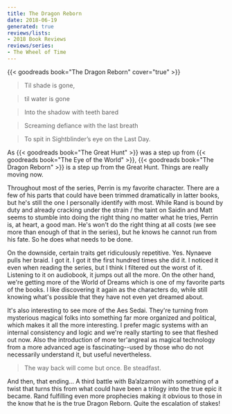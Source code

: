 ```yaml
---
title: The Dragon Reborn
date: 2018-06-19
generated: true
reviews/lists:
- 2018 Book Reviews
reviews/series:
- The Wheel of Time
---
```

{{< goodreads book="The Dragon Reborn" cover="true" >}}

> Til shade is gone,  

> til water is gone  

> Into the shadow with teeth bared  

> Screaming defiance with the last breath  

> To spit in Sightblinder’s eye on the Last Day.  

<!--more-->

As {{< goodreads book="The Great Hunt" >}} was a step up from {{< goodreads book="The Eye of the World" >}}, {{< goodreads book="The Dragon Reborn" >}} is a step up from the Great Hunt. Things are really moving now.  

Throughout most of the series, Perrin is my favorite character. There are a few of his parts that could have been trimmed dramatically in latter books, but he's still the one I personally identify with most. While Rand is bound by duty and already cracking under the strain / the taint on Saidin and Matt seems to stumble into doing the right thing no matter what he tries, Perrin is, at heart, a good man. He's won't do the right thing at all costs (we see more than enough of that in the series), but he knows he cannot run from his fate. So he does what needs to be done.  

On the downside, certain traits get ridiculously repetitive. Yes. Nynaeve pulls her braid. I got it. I got it the first hundred times she did it. I noticed it even when reading the series, but I think I filtered out the worst of it. Listening to it on audiobook, it jumps out all the more. On the other hand, we're getting more of the World of Dreams which is one of my favorite parts of the books. I like discovering it again as the characters do, while still knowing what's possible that they have not even yet dreamed about.  

It's also interesting to see more of the Aes Sedai. They're turning from mysterious magical folks into something far more organized and political, which makes it all the more interesting. I prefer magic systems with an internal consistency and logic and we're really starting to see that fleshed out now. Also the introduction of more ter'angreal as magical technology from a more advanced age is fascinating--used by those who do not necessarily understand it, but useful nevertheless.  

> The way back will come but once. Be steadfast.

And then, that ending... A third battle with Ba’alzamon with something of a twist that turns this from what could have been a trilogy into the true epic it became. Rand fulfilling even more prophecies making it obvious to those in the know that he is the true Dragon Reborn. Quite the escalation of stakes!


